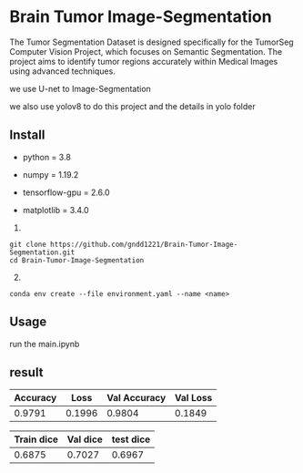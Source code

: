 # Brain Tumor Image-Segmentation
The Tumor Segmentation Dataset is designed specifically for the TumorSeg Computer Vision Project, which focuses on Semantic Segmentation. The project aims to identify tumor regions accurately within Medical Images using advanced techniques.

we use U-net to Image-Segmentation

we also use yolov8 to do this project and the details in yolo folder

## Install
* python = 3.8

* numpy = 1.19.2

* tensorflow-gpu = 2.6.0

* matplotlib = 3.4.0

1.
```
git clone https://github.com/gndd1221/Brain-Tumor-Image-Segmentation.git
cd Brain-Tumor-Image-Segmentation
```
2.
```
conda env create --file environment.yaml --name <name>
```

## Usage

run the main.ipynb

## result

| Accuracy |   Loss   | Val Accuracy | Val Loss |
|----------|----------|--------------|----------|
| 0.9791   | 0.1996   | 0.9804       |  0.1849  |

| Train dice | Val dice  | test dice |
|------------|-----------|-----------|
| 0.6875     | 0.7027    | 0.6967    |
